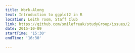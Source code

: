 ```yaml
---
title: Work-Along 
text: Introduction to ggplot2 in R
location: Leith room, Staff Club 
link: https://github.com/smilefreak/studyGroup/issues/2 
date: 2015-10-09
startTime: '15:30'
endTime: '16:30'

---
```

